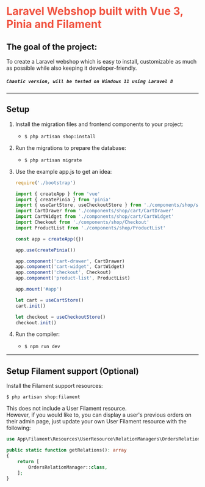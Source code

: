 # <span style="color: #F05340;">Laravel Webshop built with Vue 3, Pinia and Filament</span>
## The goal of the project:
To create a Laravel webshop which is easy to install, customizable as much as possible while also keeping it developer-friendly.

##### `Chaotic version, will be tested on Windows 11 using Laravel 8`
---
## Setup

1. Install the migration files and frontend components to your project:
    - `$ php artisan shop:install`
2. Run the migrations to prepare the database:
    - `$ php artisan migrate`
3. Use the example app.js to get an idea:

    ```js
    require('./bootstrap')

    import { createApp } from 'vue'
    import { createPinia } from 'pinia'
    import { useCartStore, useCheckoutStore } from './components/shop/services/store'
    import CartDrawer from './components/shop/cart/CartDrawer'
    import CartWidget from './components/shop/cart/CartWidget'
    import Checkout from './components/shop/Checkout'
    import ProductList from './components/shop/ProductList'

    const app = createApp({})

    app.use(createPinia())

    app.component('cart-drawer', CartDrawer)
    app.component('cart-widget', CartWidget)
    app.component('checkout', Checkout)
    app.component('product-list', ProductList)

    app.mount('#app')

    let cart = useCartStore()
    cart.init()

    let checkout = useCheckoutStore()
    checkout.init()
    ```
4. Run the compiler:
    - `$ npm run dev`

---

## Setup Filament support (Optional)

Install the Filament support resources:

`$ php artisan shop:filament`

This does not include a User Filament resource. \
However, if you would like to, you can display a user's previous orders on their admin page,
just update your own User Filament resource with the following:

```php
use App\Filament\Resources\UserResource\RelationManagers\OrdersRelationManager;

public static function getRelations(): array
{
    return [
        OrdersRelationManager::class,
    ];
}
```